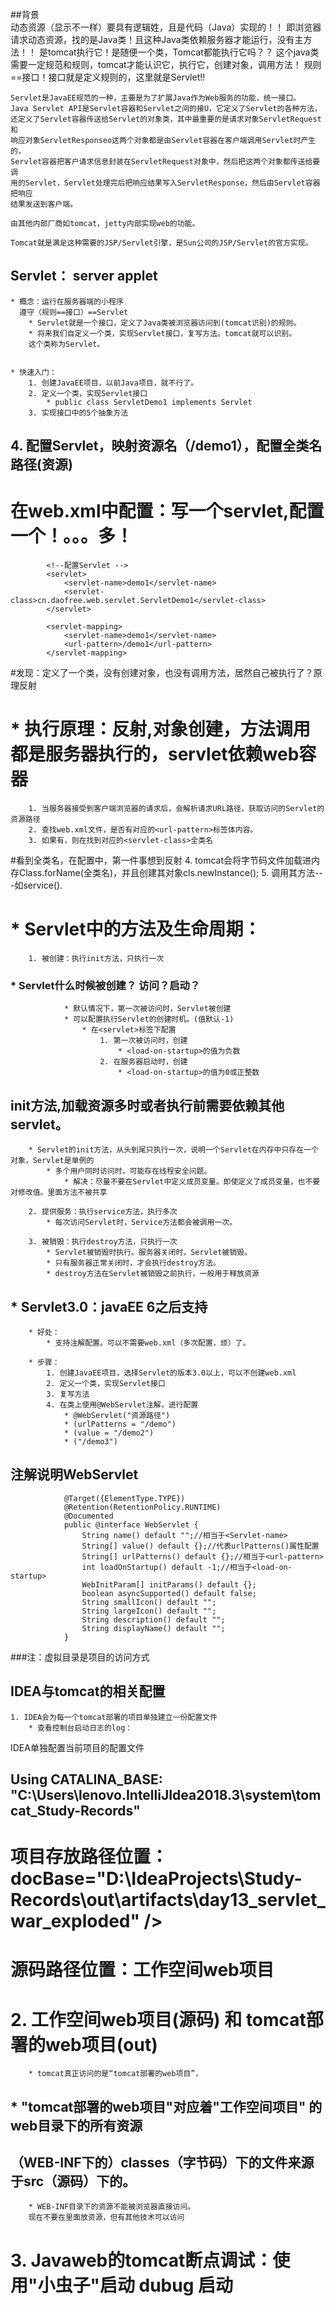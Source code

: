 ##背景    
    动态资源（显示不一样）要具有逻辑姓，且是代码（Java）实现的！！
	即浏览器请求动态资源，找的是Java类！且这种Java类依赖服务器才能运行，没有主方法！！
	是tomcat执行它！是随便一个类，Tomcat都能执行它吗？？
	这个java类需要一定规范和规则，tomcat才能认识它，执行它，创建对象，调用方法！
	规则==接口！接口就是定义规则的，这里就是Servlet!!

    Servlet是JavaEE规范的一种，主要是为了扩展Java作为Web服务的功能，统一接口。
    Java Servlet API是Servlet容器和Servlet之间的接U，它定义了Servlet的各种方法，
    还定义了Servlet容器传送给Servlet的对象类，其中最重要的是请求对象ServletRequest和
    响应对象ServletResponseo这两个对象都是由Servlet容器在客户端调用Servlet时产生的，
    Servlet容器把客户请求信息封装在ServletRequest对象中，然后把这两个对象都传送给要调
    用的Servlet，Servlet处理完后把响应结果写入ServletResponse，然后由Servlet容器把响应
    结果发送到客户端。
    
    由其他内部厂商如tomcat，jetty内部实现web的功能。
   
    Tomcat就是满足这种需要的JSP/Servlet引擎，是Sun公司的JSP/Servlet的官方实现。
    
## Servlet：  server applet
	* 概念：运行在服务器端的小程序
	  遵守（规则==接口）==Servlet
		* Servlet就是一个接口，定义了Java类被浏览器访问到(tomcat识别)的规则。
		* 将来我们自定义一个类，实现Servlet接口，复写方法。tomcat就可以识别。
		这个类称为Servlet。


	* 快速入门：
		1. 创建JavaEE项目，以前Java项目，就不行了。
		2. 定义一个类，实现Servlet接口
			* public class ServletDemo1 implements Servlet
		3. 实现接口中的5个抽象方法
##		4. 配置Servlet，映射资源名（/demo1），配置全类名路径(资源)	
#			 在web.xml中配置：写一个servlet,配置一个！。。。多！
		    <!--配置Servlet -->
		    <servlet>
		        <servlet-name>demo1</servlet-name>
		        <servlet-class>cn.daofree.web.servlet.ServletDemo1</servlet-class>
		    </servlet>
		
		    <servlet-mapping>
		        <servlet-name>demo1</servlet-name>
		        <url-pattern>/demo1</url-pattern>
		    </servlet-mapping>
#发现：定义了一个类，没有创建对象，也没有调用方法，居然自己被执行了？原理反射

#	* 执行原理：反射,对象创建，方法调用都是服务器执行的，servlet依赖web容器
		1. 当服务器接受到客户端浏览器的请求后，会解析请求URL路径，获取访问的Servlet的资源路径
		2. 查找web.xml文件，是否有对应的<url-pattern>标签体内容。
		3. 如果有，则在找到对应的<servlet-class>全类名
#看到全类名，在配置中，第一件事想到反射
		4. tomcat会将字节码文件加载进内存Class.forName(全类名)，并且创建其对象cls.newInstance();
		5. 调用其方法---如service().

#	* Servlet中的方法及生命周期：
		1. 被创建：执行init方法，只执行一次
###			* Servlet什么时候被创建？ 访问？启动？
				* 默认情况下，第一次被访问时，Servlet被创建
				* 可以配置执行Servlet的创建时机。(值默认-1)
					* 在<servlet>标签下配置
						1. 第一次被访问时，创建
	                		* <load-on-startup>的值为负数
			            2. 在服务器启动时，创建
			                * <load-on-startup>的值为0或正整数
## init方法,加载资源多时或者执行前需要依赖其他servlet。

		* Servlet的init方法，从头到尾只执行一次，说明一个Servlet在内存中只存在一个对象，Servlet是单例的
			* 多个用户同时访问时，可能存在线程安全问题。
				* 解决：尽量不要在Servlet中定义成员变量。即使定义了成员变量，也不要对修改值。里面方法不被共享

		2. 提供服务：执行service方法，执行多次
			* 每次访问Servlet时，Service方法都会被调用一次。
			
		3. 被销毁：执行destroy方法，只执行一次
			* Servlet被销毁时执行。服务器关闭时，Servlet被销毁。
			* 只有服务器正常关闭时，才会执行destroy方法。
			* destroy方法在Servlet被销毁之前执行，一般用于释放资源
			
##  * Servlet3.0：javaEE 6之后支持
		* 好处：
			* 支持注解配置。可以不需要web.xml（多次配置，烦）了。

		* 步骤：
			1. 创建JavaEE项目，选择Servlet的版本3.0以上，可以不创建web.xml
			2. 定义一个类，实现Servlet接口
			3. 复写方法
			4. 在类上使用@WebServlet注解，进行配置
				* @WebServlet("资源路径")
				* (urlPatterns = "/demo")
				* (value = "/demo2")
				* ("/demo3")
##          注解说明WebServlet
                @Target({ElementType.TYPE})
				@Retention(RetentionPolicy.RUNTIME)
				@Documented
				public @interface WebServlet {
				    String name() default "";//相当于<Servlet-name>
				    String[] value() default {};//代表urlPatterns()属性配置
				    String[] urlPatterns() default {};//相当于<url-pattern>				
				    int loadOnStartup() default -1;//相当于<load-on-startup>				
				    WebInitParam[] initParams() default {};				
				    boolean asyncSupported() default false;				
				    String smallIcon() default "";				
				    String largeIcon() default "";				
				    String description() default "";				
				    String displayName() default "";
				}

###注：虚拟目录是项目的访问方式

## IDEA与tomcat的相关配置
	1. IDEA会为每一个tomcat部署的项目单独建立一份配置文件
		* 查看控制台启动日志的log：
IDEA单独配置当前项目的配置文件
##      Using CATALINA_BASE:   "C:\Users\lenovo\.IntelliJIdea2018.3\system\tomcat\_Study-Records"
#   项目存放路径位置：docBase="D:\IdeaProjects\Study-Records\out\artifacts\day13_servlet_war_exploded" />
#   源码路径位置：工作空间web项目

#	2. 工作空间web项目(源码)    和     tomcat部署的web项目(out)
		* tomcat真正访问的是“tomcat部署的web项目”，
##		* "tomcat部署的web项目"对应着"工作空间项目" 的web目录下的所有资源
##		（WEB-INF下的）classes（字节码）下的文件来源于src（源码）下的。
		* WEB-INF目录下的资源不能被浏览器直接访问。
		现在不要在里面放资源，但有其他技术可以访问
		
#	3. Javaweb的tomcat断点调试：使用"小虫子"启动 dubug 启动
	
